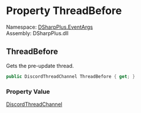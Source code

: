 # Property ThreadBefore

Namespace: [DSharpPlus.EventArgs](DSharpPlus.EventArgs.md)  
Assembly: DSharpPlus.dll

## <a id="DSharpPlus_EventArgs_ThreadUpdateEventArgs_ThreadBefore"></a>ThreadBefore

Gets the pre-update thread.

```csharp
public DiscordThreadChannel ThreadBefore { get; }
```

### Property Value

[DiscordThreadChannel](DSharpPlus.Entities.DiscordThreadChannel.md)

